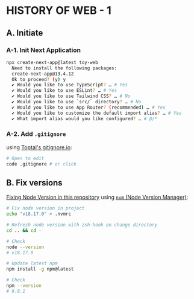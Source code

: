 # HISTORY OF WEB - 1

## A. Initiate

### A-1. Init Next Application

```bash
npx create-next-app@latest toy-web
  Need to install the following packages:
  create-next-app@13.4.12
  Ok to proceed? (y) y
  ✔ Would you like to use TypeScript? … # Yes
  ✔ Would you like to use ESLint? … # Yes
  ✔ Would you like to use Tailwind CSS? … # No 
  ✔ Would you like to use `src/` directory? … # No 
  ✔ Would you like to use App Router? (recommended) … # Yes
  ✔ Would you like to customize the default import alias? … # Yes
  ✔ What import alias would you like configured? … # @/*
```

### A-2. Add `.gitignore`

using [Toptal's gitignore.io](https://www.toptal.com/developers/gitignore):

```bash
# Open to edit
code .gitignore # or click
```

## B. Fix versions

[Fixing Node Version in this repository](https://github.com/dev-chloe/toy-design-kit/blob/main/docs/history.1-init.md#a-3-2-fixing-node-version-in-this-repository)
using [`nvm` (Node Version Manager)](https://github.com/dev-chloe/toy-design-kit/blob/main/docs/history.1-init.md#a-3-1-install-nvm-node-version-manager):

```bash
# Fix node version in project
echo "v18.17.0" > .nvmrc

# Refresh node version with zsh-hook on change directory
cd .. && cd -

# Check
node --version
# v18.17.0

# Update latest npm
npm install -g npm@latest

# Check
npm --version
# 9.8.1
```
